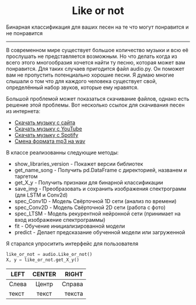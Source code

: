 <h1 align="center">Like or not</h1>

Бинарная классификация для ваших песен на те что могут понравится и не понравится
____

В современном мире существует большое количество музыки и всю её прослушать не представляется возможным. Но что делать когда из всего этого многообразия хочется 
найти ту песню, которая может вам понравится. Для таких случаев пригодится файл audio.py. Он поможет вам не пропустить потенциально хорошие песни. Я думаю многие слышали о том
что для каждого человека существует свой, определённый набор звуков, которые ему нравятся.

Большой проблемой может показаться скачивание файлов, однако есть решение этой проблемы. Вот несколько ссылок для скачивания песен из интернета:
- [Скачать музыку с сайта](https://stackoverflow.com/questions/68808045/how-can-i-download-music-files-from-websites-using-python)
- [Скачать музыку с YouTube](https://www.geeksforgeeks.org/download-video-in-mp3-format-using-pytube/)
- [Скачать музыку с Spotify](https://habr.com/ru/post/582170/)
- [Смена формата mp3 на wav](https://www.geeksforgeeks.org/convert-mp3-to-wav-using-python/)

В классе реализованны следующие методы:
- show_libraries_version  - Покажет версии библиотек
- get_name_song - Получить pd.DataFrame с директорией, названем и таргетом
- get_X_y - Получить признаки для бинарной классификации
- save_img - Преобразовать и сохранить изображения спектрограмм (для LSTM и Conv2d)
- spec_Conv1D - Модель Свёрточной 1D сети (анализ по времени)
- spec_Conv2D - Модель Свёрточной 2D сети (работа с фото)
- spec_LTSM - Модель рекурентной нейронной сети (принимает на вход изображение спектрограммы)
- fit - Обучение инициализированной модели
- predict - Делает предсказание обученной модели или загруженной

Я старался упроситить интерфейс для пользователя

```python
like_or_not = audio.Like_or_not()
X, y = like_or_not.get_X_y()

```

| LEFT | CENTER | RIGHT |
|-------|:-----:|-------:|
| Слева | Центр | Справа |
| текст | текст | текста |
